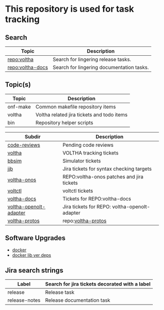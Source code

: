 This repository is used for task tracking
=========================================

Search
------

| Topic     | Description                                |
| --------- | -------------------------------------------|
| [repo:voltha](https://jira.opencord.org/browse/VOL-5226?jql=labels%20IN%20(release-notes)%20AND%20(resolution%20IS%20EMPTY)) | Search for lingering release tasks. |
| [repo:voltha-docs](https://jira.opencord.org/browse/VOL-5226?jql=labels%20IN%20(release)%20AND%20(resolution%20IS%20EMPTY))  | Search for lingering documentation tasks. |

Topic(s)
--------

| Topic     | Description                                |
| --------- | -------------------------------------------|
| onf-make  | Common makefile repository items           |
| voltha    | Voltha related jira tickets and todo items |
| bin       | Repository helper scripts                  |

| Subdir    | Description                                |
| --------- | -------------------------------------------|
| [code-reviews](reviews/README.md)        | Pending code reviews  |
| [voltha](voltha/README.md)          | VOLTHA tracking tickets              |
| [bbsim](voltha/bbsim/README.md)     | Simulator tickets                    |
| [jjb](voltha/jjb/README.md)         | Jira tickets for syntax checking targets |
| [voltha-onos](voltha/voltha-onos/README.md) | REPO:voltha-onos patches and jira tickets |
| [voltctl](voltha/votlctl/README.md) | voltctl tickets                      | 
| [voltha-docs](voltha/voltha-docs/README.md)     | Tickets for REPO:voltha-docs |
| [voltha-openolt-adapter](voltha/voltha-openolt-adapter/README.md)  | Jira tickets for REPO: voltha-openolt-adapter |
| [voltha-protos](voltha/voltha-protos/README.md)  | repo:[voltha-protos](https://gerrit.opencord.org/plugins/gitiles/voltha-protos) |

Software Upgrades
-----------------

- [docker](docker/README.md)
- [docker lib ver deps](upgrades/README.md)

Jira search strings
-------------------

| Label         | Search for jira tickets decorated with a label |
| ------------- | -----------------------------------------------|
| release       | Release task                                   |
| release-notes | Release documentation task                     |
